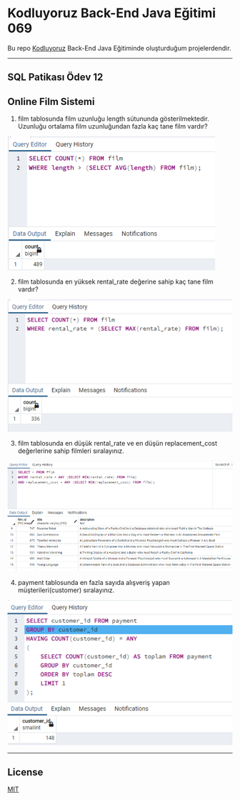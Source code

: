 # Kodluyoruz Back-End Java Eğitimi 069

Bu repo [Kodluyoruz](https://www.kodluyoruz.org) Back-End Java Eğitiminde 
oluşturduğum projelerdendir.

---
## SQL Patikası Ödev 12

## Online Film Sistemi

1) film tablosunda film uzunluğu length sütununda gösterilmektedir. Uzunluğu ortalama film uzunluğundan fazla kaç tane film vardır?

![](1.png)

2) film tablosunda en yüksek rental_rate değerine sahip kaç tane film vardır?

![](2.png)

3) film tablosunda en düşük rental_rate ve en düşün replacement_cost değerlerine sahip filmleri sıralayınız.

![](3.png)

4) payment tablosunda en fazla sayıda alışveriş yapan müşterileri(customer) sıralayınız.

![](4.png)

---
## License
[MIT](https://choosealicense.com/licenses/mit/)
